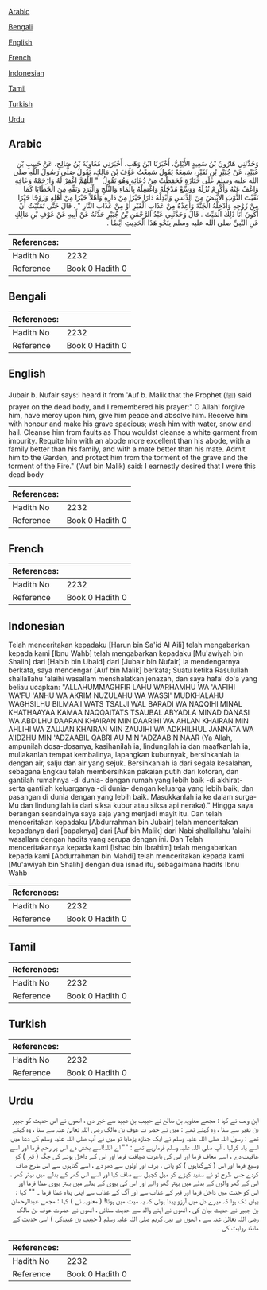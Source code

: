 [Arabic](#arabic)

[Bengali](#bengali)

[English](#english)

[French](#french)

[Indonesian](#indonesian)

[Tamil](#tamil)

[Turkish](#turkish)

[Urdu](#urdu)

## Arabic


<div dir="rtl" lang="ar" style={{fontSize:'larger',backgroundColor:'#f8f9fa',padding:20}}>
وَحَدَّثَنِي هَارُونُ بْنُ سَعِيدٍ الأَيْلِيُّ، أَخْبَرَنَا ابْنُ وَهْبٍ، أَخْبَرَنِي مُعَاوِيَةُ بْنُ صَالِحٍ، عَنْ حَبِيبِ بْنِ عُبَيْدٍ، عَنْ جُبَيْرِ بْنِ نُفَيْرٍ، سَمِعَهُ يَقُولُ سَمِعْتُ عَوْفَ بْنَ مَالِكٍ، يَقُولُ صَلَّى رَسُولُ اللَّهِ صلى الله عليه وسلم عَلَى جَنَازَةٍ فَحَفِظْتُ مِنْ دُعَائِهِ وَهُوَ يَقُولُ ‏ "‏ اللَّهُمَّ اغْفِرْ لَهُ وَارْحَمْهُ وَعَافِهِ وَاعْفُ عَنْهُ وَأَكْرِمْ نُزُلَهُ وَوَسِّعْ مُدْخَلَهُ وَاغْسِلْهُ بِالْمَاءِ وَالثَّلْجِ وَالْبَرَدِ وَنَقِّهِ مِنَ الْخَطَايَا كَمَا نَقَّيْتَ الثَّوْبَ الأَبْيَضَ مِنَ الدَّنَسِ وَأَبْدِلْهُ دَارًا خَيْرًا مِنْ دَارِهِ وَأَهْلاً خَيْرًا مِنْ أَهْلِهِ وَزَوْجًا خَيْرًا مِنْ زَوْجِهِ وَأَدْخِلْهُ الْجَنَّةَ وَأَعِذْهُ مِنْ عَذَابِ الْقَبْرِ أَوْ مِنْ عَذَابِ النَّارِ ‏"‏ ‏.‏ قَالَ حَتَّى تَمَنَّيْتُ أَنْ أَكُونَ أَنَا ذَلِكَ الْمَيِّتَ ‏.‏ قَالَ وَحَدَّثَنِي عَبْدُ الرَّحْمَنِ بْنُ جُبَيْرٍ حَدَّثَهُ عَنْ أَبِيهِ عَنْ عَوْفِ بْنِ مَالِكٍ عَنِ النَّبِيِّ صلى الله عليه وسلم بِنَحْوِ هَذَا الْحَدِيثِ أَيْضًا ‏.‏
</div>
<div style={{backgroundColor:'#f8f9fa',padding:20, marginBottom: 10}}><table> <thead> <tr> <th>References:</th> <th></th> </tr> </thead> <tbody><tr><td>Hadith No</td><td>2232</td></tr><tr><td>Reference</td><td>Book 0 Hadith 0</td></tr></tbody></table></div>

## Bengali


<div dir="ltr" lang="bn" style={{fontSize:'larger',backgroundColor:'#f8f9fa',padding:20}}>

</div>
<div style={{backgroundColor:'#f8f9fa',padding:20, marginBottom: 10}}><table> <thead> <tr> <th>References:</th> <th></th> </tr> </thead> <tbody><tr><td>Hadith No</td><td>2232</td></tr><tr><td>Reference</td><td>Book 0 Hadith 0</td></tr></tbody></table></div>

## English


<div dir="ltr" lang="en" style={{fontSize:'larger',backgroundColor:'#f8f9fa',padding:20}}>
Jubair b. Nufair says:I heard it from 'Auf b. Malik that the Prophet (ﷺ) said prayer on the dead body, and I remembered his prayer:" O Allah! forgive him, have mercy upon him, give him peace and absolve him. Receive him with honour and make his grave spacious; wash him with water, snow and hail. Cleanse him from faults as Thou wouldst cleanse a white garment from impurity. Requite him with an abode more excellent than his abode, with a family better than his family, and with a mate better than his mate. Admit him to the Garden, and protect him from the torment of the grave and the torment of the Fire." ('Auf bin Malik) said: I earnestly desired that I were this dead body
</div>
<div style={{backgroundColor:'#f8f9fa',padding:20, marginBottom: 10}}><table> <thead> <tr> <th>References:</th> <th></th> </tr> </thead> <tbody><tr><td>Hadith No</td><td>2232</td></tr><tr><td>Reference</td><td>Book 0 Hadith 0</td></tr></tbody></table></div>

## French


<div dir="ltr" lang="fr" style={{fontSize:'larger',backgroundColor:'#f8f9fa',padding:20}}>

</div>
<div style={{backgroundColor:'#f8f9fa',padding:20, marginBottom: 10}}><table> <thead> <tr> <th>References:</th> <th></th> </tr> </thead> <tbody><tr><td>Hadith No</td><td>2232</td></tr><tr><td>Reference</td><td>Book 0 Hadith 0</td></tr></tbody></table></div>

## Indonesian


<div dir="ltr" lang="id" style={{fontSize:'larger',backgroundColor:'#f8f9fa',padding:20}}>
Telah menceritakan kepadaku [Harun bin Sa'id Al Aili] telah mengabarkan kepada kami [Ibnu Wahb] telah mengabarkan kepadaku [Mu'awiyah bin Shalih] dari [Habib bin Ubaid] dari [Jubair bin Nufair] ia mendengarnya berkata, saya mendengar [Auf bin Malik] berkata; Suatu ketika Rasulullah shallallahu 'alaihi wasallam menshalatkan jenazah, dan saya hafal do'a yang beliau ucapkan: "ALLAHUMMAGHFIR LAHU WARHAMHU WA 'AAFIHI WA'FU 'ANHU WA AKRIM NUZULAHU WA WASSI' MUDKHALAHU WAGHSILHU BILMAA'I WATS TSALJI WAL BARADI WA NAQQIHI MINAL KHATHAAYAA KAMAA NAQQAITATS TSAUBAL ABYADLA MINAD DANASI WA ABDILHU DAARAN KHAIRAN MIN DAARIHI WA AHLAN KHAIRAN MIN AHLIHI WA ZAUJAN KHAIRAN MIN ZAUJIHI WA ADKHILHUL JANNATA WA A'IDZHU MIN 'ADZAABIL QABRI AU MIN 'ADZAABIN NAAR (Ya Allah, ampunilah dosa-dosanya, kasihanilah ia, lindungilah ia dan maafkanlah ia, muliakanlah tempat kembalinya, lapangkan kuburnyak, bersihkanlah ia dengan air, salju dan air yang sejuk. Bersihkanlah ia dari segala kesalahan, sebagana Engkau telah membersihkan pakaian putih dari kotoran, dan gantilah rumahnya -di dunia- dengan rumah yang lebih baik -di akhirat- serta gantilah keluarganya -di dunia- dengan keluarga yang lebih baik, dan pasangan di dunia dengan yang lebih baik. Masukkanlah ia ke dalam surga-Mu dan lindungilah ia dari siksa kubur atau siksa api neraka)." Hingga saya berangan seandainya saya saja yang menjadi mayit itu. Dan telah menceritakan kepadaku [Abdurrahman bin Jubair] telah menceritakan kepadanya dari [bapaknya] dari [Auf bin Malik] dari Nabi shallallahu 'alaihi wasallam dengan hadits yang serupa dengan ini. Dan Telah menceritakannya kepada kami [Ishaq bin Ibrahim] telah mengabarkan kepada kami [Abdurrahman bin Mahdi] telah menceritakan kepada kami [Mu'awiyah bin Shalih] dengan dua isnad itu, sebagaimana hadits Ibnu Wahb
</div>
<div style={{backgroundColor:'#f8f9fa',padding:20, marginBottom: 10}}><table> <thead> <tr> <th>References:</th> <th></th> </tr> </thead> <tbody><tr><td>Hadith No</td><td>2232</td></tr><tr><td>Reference</td><td>Book 0 Hadith 0</td></tr></tbody></table></div>

## Tamil


<div dir="ltr" lang="ta" style={{fontSize:'larger',backgroundColor:'#f8f9fa',padding:20}}>

</div>
<div style={{backgroundColor:'#f8f9fa',padding:20, marginBottom: 10}}><table> <thead> <tr> <th>References:</th> <th></th> </tr> </thead> <tbody><tr><td>Hadith No</td><td>2232</td></tr><tr><td>Reference</td><td>Book 0 Hadith 0</td></tr></tbody></table></div>

## Turkish


<div dir="ltr" lang="tr" style={{fontSize:'larger',backgroundColor:'#f8f9fa',padding:20}}>

</div>
<div style={{backgroundColor:'#f8f9fa',padding:20, marginBottom: 10}}><table> <thead> <tr> <th>References:</th> <th></th> </tr> </thead> <tbody><tr><td>Hadith No</td><td>2232</td></tr><tr><td>Reference</td><td>Book 0 Hadith 0</td></tr></tbody></table></div>

## Urdu


<div dir="rtl" lang="ur" style={{fontSize:'larger',backgroundColor:'#f8f9fa',padding:20}}>
ابن وہب نے کہا : مجھے معاویہ بن صالح نے حبیب بن عبید سے خبر دی ، انھوں نے اس حدیث کو جبیر بن نفیر سے سنا ، وہ کہتے تھے : میں نے حضر ت عوف بن مالک رضی اللہ تعالیٰ عنہ سے سنا ، وہ کہتے تھے : رسول اللہ صلی اللہ علیہ وسلم نے ایک جنازہ پڑھایا تو میں نے آپ صلی اللہ علیہ وسلم کی دعا میں اسے یاد کرلیا ، آپ صلی اللہ علیہ وسلم فرمارہے تھے : "" اے اللہ!اسے بخش دے اس پر رحم فرما اور اسے عافیت دے ، اسے معاف فرما اور اس کی باعزت ضیافت فرما اور اس کے داخل ہونے کی جگہ ( قبر ) کو وسیع فرما اور اس ( کےگناہوں ) کو پانی ، برف اور اولوں سے دھو دے ، اسے گناہوں سے اس طرح صاف کردے جس طرح تو نے سفید کپڑے کو میل کچیل سے صاف کیا اور اسے اس گھر کے بدلے میں بہتر گھر ، اس کے گھر والوں کے بدلے میں بہتر گھر والے اور اس کی بیوی کے بدلے میں بہتر بیوی عطا فرما اور اس کو جنت میں داخل فرما اور قبر کے عذاب سے اور آگ کے عذاب سے اپنی پناہ عطا فرما ۔ "" کہا : یہاں تک ہوا کہ میرے دل میں آرزو پیدا ہوئی کہ یہ میت میں ہوتا! ( معاویہ نے ) کہا : مجھے عبدالرحمان بن جبیر نے حدیث بیان کی ، انھوں نے اپنے والد سے حدیث سنائی ، انھوں نے حضرت عوف بن مالک رضی اللہ تعالیٰ عنہ سے ، انھوں نے نبی کریم صلی اللہ علیہ وسلم ( حبیب بن عبیدکی ) اسی حدیث کے مانند روایت کی ۔
</div>
<div style={{backgroundColor:'#f8f9fa',padding:20, marginBottom: 10}}><table> <thead> <tr> <th>References:</th> <th></th> </tr> </thead> <tbody><tr><td>Hadith No</td><td>2232</td></tr><tr><td>Reference</td><td>Book 0 Hadith 0</td></tr></tbody></table></div>